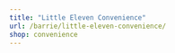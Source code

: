 ```yaml
---
title: "Little Eleven Convenience"
url: /barrie/little-eleven-convenience/
shop: convenience
---
```

